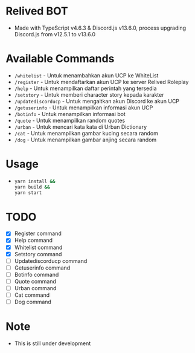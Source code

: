 # Relived BOT
- Made with TypeScript v4.6.3 & Discord.js v13.6.0, process upgrading Discord.js from v12.5.1 to v13.6.0

# Available Commands
- `/whitelist` - Untuk menambahkan akun UCP ke WhiteList
- `/register` - Untuk mendaftarkan akun UCP ke server Relived Roleplay
- `/help` - Untuk menampilkan daftar perintah yang tersedia
- `/setstory` - Untuk memberi character story kepada karakter
- `/updatediscorducp` - Untuk mengaitkan akun Discord ke akun UCP
- `/getuserinfo` - Untuk menampilkan informasi akun UCP
- `/botinfo` - Untuk menampilkan informasi bot
- `/quote` - Untuk menampilkan random quotes
- `/urban` - Untuk mencari kata kata di Urban Dictionary
- `/cat` - Untuk menampilkan gambar kucing secara random
- `/dog` - Untuk menampilkan gambar anjing secara random

# Usage
- ```sh
  yarn install &&
  yarn build &&
  yarn start
  ```

# TODO
- [x] Register command
- [x] Help command
- [x] Whitelist command
- [x] Setstory command
- [ ] Updatediscorducp command
- [ ] Getuserinfo command
- [ ] Botinfo command
- [ ] Quote command
- [ ] Urban command
- [ ] Cat command
- [ ] Dog command

# Note
- This is still under development